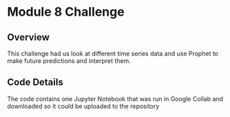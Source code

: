 # Module 8 Challenge
## Overview
This challenge had us look at different time series data and use Prophet to make future predictions and interpret them.

## Code Details
The code contains one Jupyter Notebook that was run in Google Collab and downloaded so it could be uploaded to the repository
